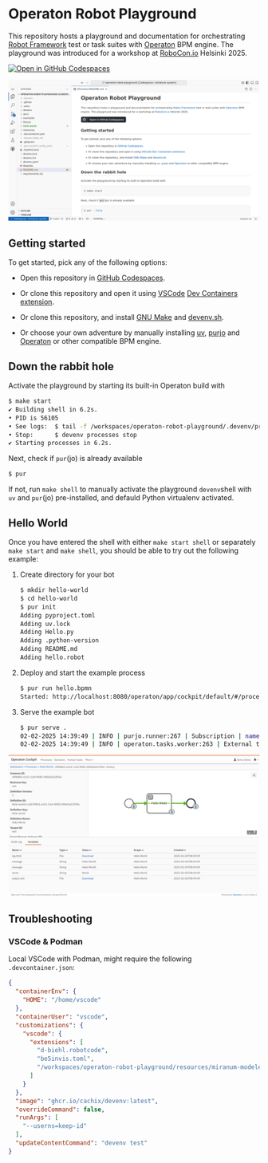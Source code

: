 # Operaton Robot Playground

This repository hosts a playground and documentation for orchestrating [Robot Framework](https://robotframework.org/) test or task suites with [Operaton](https://operaton.org/) BPM engine. The playground was introduced for a workshop at [RoboCon.io](https://robocon.io/) Helsinki 2025.

[![Open in GitHub Codespaces](https://github.com/codespaces/badge.svg)](https://codespaces.new/datakurre/operaton-robot-playground)

![Screenshot of GitHub Codespaces](./docs/README.png)


## Getting started

To get started, pick any of the following options:

* Open this repository in [GitHub Codespaces](https://codespaces.new/datakurre/operaton-robot-playground).

* Or clone this repository and open it using [VSCode](https://code.visualstudio.com/) [Dev Containers](https://code.visualstudio.com/docs/devcontainers/containers) [extension](https://marketplace.visualstudio.com/items?itemName=ms-vscode-remote.remote-containers).

* Or clone this repository, and install [GNU Make](https://www.gnu.org/software/make/) and [devenv.sh](https://devenv.sh/).

* Or choose your own adventure by manually installing [uv](https://docs.astral.sh/uv/), [purjo](https://pypi.org/project/purjo/) and [Operaton](https://operaton) or other compatible BPM engine.


## Down the rabbit hole

Activate the playground by starting its built-in Operaton build with

```bash
$ make start
✔ Building shell in 6.2s.
• PID is 56105
• See logs:  $ tail -f /workspaces/operaton-robot-playground/.devenv/processes.log
• Stop:      $ devenv processes stop
✔ Starting processes in 6.2s.
```

Next, check if `pur`(jo) is already available

```sh
$ pur
```

If not, run `make shell` to manually activate the playground `devenv`shell with `uv` and `pur`(jo) pre-installed, and defauld Python virtualenv activated.


## Hello World

Once you have entered the shell with either `make start shell` or separately `make start` and `make shell`, you should be able to try out the following example:

1. Create directory for your bot

   ```sh
   $ mkdir hello-world
   $ cd hello-world
   $ pur init
   Adding pyproject.toml
   Adding uv.lock
   Adding Hello.py
   Adding .python-version
   Adding README.md
   Adding hello.robot
   ```

2. Deploy and start the example process

   ```sh
   $ pur run hello.bpmn
   Started: http://localhost:8080/operaton/app/cockpit/default/#/process-instance
   ```

3. Serve the example bot

   ```sh
   $ pur serve .
   02-02-2025 14:39:49 | INFO | purjo.runner:267 | Subscription | name=My Task
   02-02-2025 14:39:49 | INFO | operaton.tasks.worker:263 | External task worker started.
   ```

![Screenshot of GitHub Codespaces](./docs/operaton.png)


## Troubleshooting

### VSCode & Podman

Local VSCode with Podman, might require the following `.devcontainer.json`:

```json
{
  "containerEnv": {
    "HOME": "/home/vscode"
  },
  "containerUser": "vscode",
  "customizations": {
    "vscode": {
      "extensions": [
        "d-biehl.robotcode",
        "be5invis.toml",
        "/workspaces/operaton-robot-playground/resources/miranum-modeler.vsix"
      ]
    }
  },
  "image": "ghcr.io/cachix/devenv:latest",
  "overrideCommand": false,
  "runArgs": [
    "--userns=keep-id"
  ],
  "updateContentCommand": "devenv test"
}
```